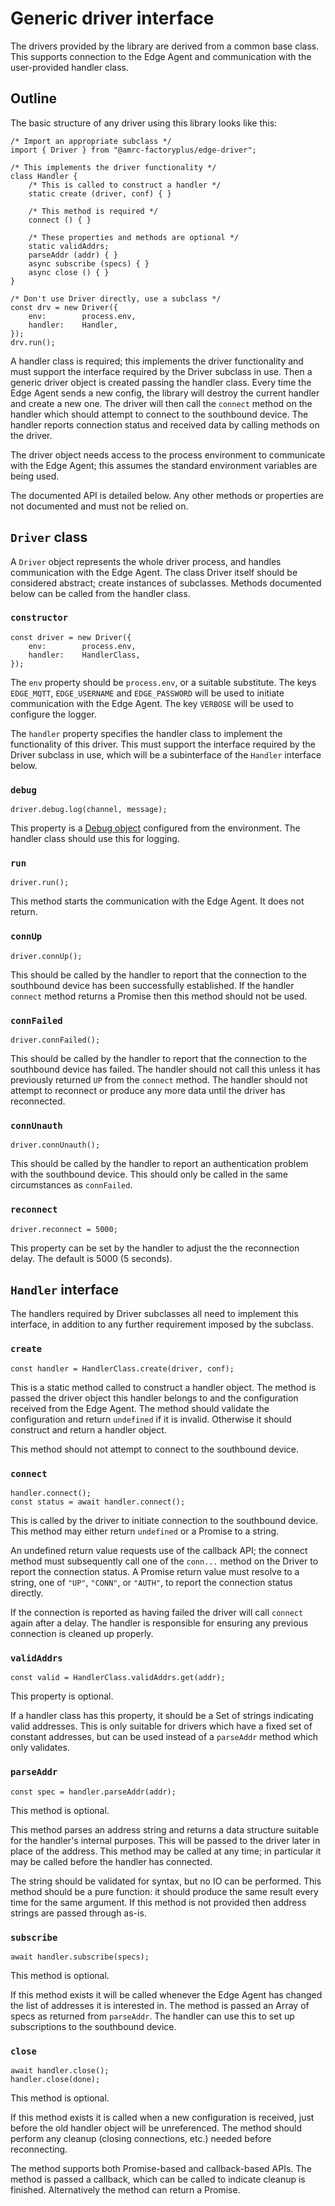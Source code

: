 # Generic driver interface

The drivers provided by the library are derived from a common base
class. This supports connection to the Edge Agent and communication
with the user-provided handler class.

## Outline

The basic structure of any driver using this library looks like this:

    /* Import an appropriate subclass */
    import { Driver } from "@amrc-factoryplus/edge-driver";

    /* This implements the driver functionality */
    class Handler {
        /* This is called to construct a handler */
        static create (driver, conf) { }

        /* This method is required */
        connect () { }

        /* These properties and methods are optional */
        static validAddrs;
        parseAddr (addr) { }
        async subscribe (specs) { }
        async close () { }
    }
    
    /* Don't use Driver directly, use a subclass */
    const drv = new Driver({
        env:        process.env,
        handler:    Handler,
    });
    drv.run();

A handler class is required; this implements the driver functionality
and must support the interface required by the Driver subclass in use.
Then a generic driver object is created passing the handler class. Every
time the Edge Agent sends a new config, the library will destroy the
current handler and create a new one. The driver will then call the
`connect` method on the handler which should attempt to connect to the
southbound device. The handler reports connection status and received
data by calling methods on the driver.

The driver object needs access to the process environment to communicate
with the Edge Agent; this assumes the standard environment variables are
being used.

The documented API is detailed below. Any other methods or properties
are not documented and must not be relied on.

## `Driver` class

A `Driver` object represents the whole driver process, and handles
communication with the Edge Agent. The class Driver itself should be
considered abstract; create instances of subclasses. Methods documented
below can be called from the handler class.

### `constructor`

    const driver = new Driver({
        env:        process.env,
        handler:    HandlerClass,
    });

The `env` property should be `process.env`, or a suitable substitute.
The keys `EDGE_MQTT`, `EDGE_USERNAME` and `EDGE_PASSWORD` will be used
to initiate communication with the Edge Agent. The key `VERBOSE` will be
used to configure the logger.

The `handler` property specifies the handler class to implement the
functionality of this driver. This must support the interface required
by the Driver subclass in use, which will be a subinterface of the
`Handler` interface below.

### `debug`

    driver.debug.log(channel, message);

This property is a [Debug object](./debug.md) configured from the
environment. The handler class should use this for logging.

### `run`

    driver.run();

This method starts the communication with the Edge Agent. It does not
return.

### `connUp`

    driver.connUp();

This should be called by the handler to report that the connection to
the southbound device has been successfully established. If the handler
`connect` method returns a Promise then this method should not be used.

### `connFailed`

    driver.connFailed();

This should be called by the handler to report that the connection to
the southbound device has failed. The handler should not call this
unless it has previously returned `UP` from the `connect` method. The
handler should not attempt to reconnect or produce any more data until
the driver has reconnected.

### `connUnauth`

    driver.connUnauth();

This should be called by the handler to report an authentication problem
with the southbound device. This should only be called in the same
circumstances as `connFailed`.

### `reconnect`

    driver.reconnect = 5000;

This property can be set by the handler to adjust the the reconnection
delay. The default is 5000 (5 seconds).

## `Handler` interface

The handlers required by Driver subclasses all need to implement this
interface, in addition to any further requirement imposed by the
subclass.

### `create`

    const handler = HandlerClass.create(driver, conf);

This is a static method called to construct a handler object. The method
is passed the driver object this handler belongs to and the
configuration received from the Edge Agent. The method should validate
the configuration and return `undefined` if it is invalid. Otherwise it
should construct and return a handler object.

This method should not attempt to connect to the southbound device.

### `connect`

    handler.connect();
    const status = await handler.connect();

This is called by the driver to initiate connection to the southbound
device. This method may either return `undefined` or a Promise to a
string.

An undefined return value requests use of the callback API; the connect
method must subsequently call one of the `conn...` method on the Driver
to report the connection status. A Promise return value must resolve to
a string, one of `"UP"`, `"CONN"`, or `"AUTH"`, to report the connection
status directly.

If the connection is reported as having failed the driver will call
`connect` again after a delay. The handler is responsible for ensuring
any previous connection is cleaned up properly.

### `validAddrs`

    const valid = HandlerClass.validAddrs.get(addr);

This property is optional.

If a handler class has this property, it should be a Set of strings
indicating valid addresses. This is only suitable for drivers which have
a fixed set of constant addresses, but can be used instead of a
`parseAddr` method which only validates.

### `parseAddr`

    const spec = handler.parseAddr(addr);

This method is optional.

This method parses an address string and returns a data structure
suitable for the handler's internal purposes. This will be passed to the
driver later in place of the address. This method may be called at any
time; in particular it may be called before the handler has connected. 

The string should be validated for syntax, but no IO can be performed.
This method should be a pure function: it should produce the same result
every time for the same argument. If this method is not provided then
address strings are passed through as-is.

### `subscribe`

    await handler.subscribe(specs);

This method is optional.

If this method exists it will be called whenever the Edge Agent has
changed the list of addresses it is interested in. The method is passed
an Array of specs as returned from `parseAddr`. The handler can use this
to set up subscriptions to the southbound device.

### `close`

    await handler.close();
    handler.close(done);

This method is optional.

If this method exists it is called when a new configuration is received,
just before the old handler object will be unreferenced. The method should
perform any cleanup (closing connections, etc.) needed before
reconnecting.

The method supports both Promise-based and callback-based APIs. The
method is passed a callback, which can be called to indicate cleanup is
finished. Alternatively the method can return a Promise.

